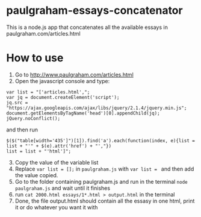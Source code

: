 # paulgraham-essays-concatenator
This is a node.js app that concatenates all the available essays in paulgraham.com/articles.html

# How to use
1. Go to http://www.paulgraham.com/articles.html
2. Open the javascript console and type:
```
var list = "['articles.html',";
var jq = document.createElement('script');
jq.src = "https://ajax.googleapis.com/ajax/libs/jquery/2.1.4/jquery.min.js";
document.getElementsByTagName('head')[0].appendChild(jq);
jQuery.noConflict();
```
and then run 
```
$($("table[width='435']")[1]).find('a').each(function(index, e){list = list + "'" + $(e).attr('href') + "',"})
list = list + "'html']";
```
3. Copy the value of the variable list
4. Replace `var list = [];` in `paulgraham.js` with `var list = ` and then add the value copied.
5. Go to the folder containing paulgraham.js and run in the terminal `node paulgraham.js` and wait until it finishes
6. run `cat 2000.html essays/1*.html > output.html` in the terminal
7. Done, the file output.html should contain all the essasy in one html, print it or do whatever you want it with
